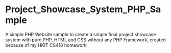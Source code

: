 # Project_Showcase_System_PHP_Sample

A simple PHP Website sample to create a simple final project showcase system with pure PHP, HTML and CSS without any PHP Framework, created because of my HKIT CS418 homework
